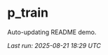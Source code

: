 # p_train

Auto-updating README demo.

<!--START_SECTION:status-->
_Last run: 2025-08-21 18:29 UTC_
<!--END_SECTION:status-->














































